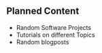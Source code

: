 ## Planned Content

* Random Software Projects
* Tutorials on different Topics
* Random blogposts


